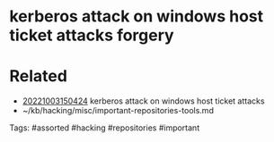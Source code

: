 # kerberos attack on windows host ticket attacks forgery

# Related
- [20221003150424](/zet/20221003150424/README.md) kerberos attack on windows host ticket attacks
- ~/kb/hacking/misc/important-repositories-tools.md

Tags:
    #assorted #hacking #repositories #important
